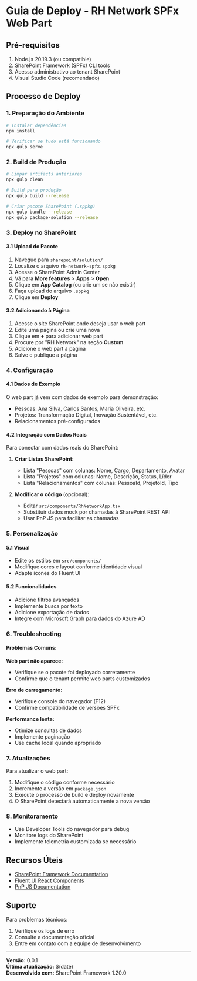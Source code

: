 # Guia de Deploy - RH Network SPFx Web Part

## Pré-requisitos

1. Node.js 20.19.3 (ou compatible)
2. SharePoint Framework (SPFx) CLI tools
3. Acesso administrativo ao tenant SharePoint
4. Visual Studio Code (recomendado)

## Processo de Deploy

### 1. Preparação do Ambiente

```bash
# Instalar dependências
npm install

# Verificar se tudo está funcionando
npx gulp serve
```

### 2. Build de Produção

```bash
# Limpar artifacts anteriores
npx gulp clean

# Build para produção
npx gulp build --release

# Criar pacote SharePoint (.sppkg)
npx gulp bundle --release
npx gulp package-solution --release
```

### 3. Deploy no SharePoint

#### 3.1 Upload do Pacote
1. Navegue para `sharepoint/solution/` 
2. Localize o arquivo `rh-network-spfx.sppkg`
3. Acesse o SharePoint Admin Center
4. Vá para **More features** > **Apps** > **Open**
5. Clique em **App Catalog** (ou crie um se não existir)
6. Faça upload do arquivo `.sppkg`
7. Clique em **Deploy**

#### 3.2 Adicionando à Página
1. Acesse o site SharePoint onde deseja usar o web part
2. Edite uma página ou crie uma nova
3. Clique em **+** para adicionar web part
4. Procure por "RH Network" na seção **Custom**
5. Adicione o web part à página
6. Salve e publique a página

### 4. Configuração

#### 4.1 Dados de Exemplo
O web part já vem com dados de exemplo para demonstração:
- Pessoas: Ana Silva, Carlos Santos, Maria Oliveira, etc.
- Projetos: Transformação Digital, Inovação Sustentável, etc.
- Relacionamentos pré-configurados

#### 4.2 Integração com Dados Reais
Para conectar com dados reais do SharePoint:

1. **Criar Listas SharePoint:**
   - Lista "Pessoas" com colunas: Nome, Cargo, Departamento, Avatar
   - Lista "Projetos" com colunas: Nome, Descrição, Status, Líder
   - Lista "Relacionamentos" com colunas: PessoaId, ProjetoId, Tipo

2. **Modificar o código** (opcional):
   - Editar `src/components/RhNetworkApp.tsx`
   - Substituir dados mock por chamadas à SharePoint REST API
   - Usar PnP JS para facilitar as chamadas

### 5. Personalização

#### 5.1 Visual
- Edite os estilos em `src/components/` 
- Modifique cores e layout conforme identidade visual
- Adapte ícones do Fluent UI

#### 5.2 Funcionalidades
- Adicione filtros avançados
- Implemente busca por texto
- Adicione exportação de dados
- Integre com Microsoft Graph para dados do Azure AD

### 6. Troubleshooting

#### Problemas Comuns:

**Web part não aparece:**
- Verifique se o pacote foi deployado corretamente
- Confirme que o tenant permite web parts customizados

**Erro de carregamento:**
- Verifique console do navegador (F12)
- Confirme compatibilidade de versões SPFx

**Performance lenta:**
- Otimize consultas de dados
- Implemente paginação
- Use cache local quando apropriado

### 7. Atualizações

Para atualizar o web part:

1. Modifique o código conforme necessário
2. Incremente a versão em `package.json`
3. Execute o processo de build e deploy novamente
4. O SharePoint detectará automaticamente a nova versão

### 8. Monitoramento

- Use Developer Tools do navegador para debug
- Monitore logs do SharePoint
- Implemente telemetria customizada se necessário

## Recursos Úteis

- [SharePoint Framework Documentation](https://docs.microsoft.com/en-us/sharepoint/dev/spfx/)
- [Fluent UI React Components](https://developer.microsoft.com/en-us/fluentui)
- [PnP JS Documentation](https://pnp.github.io/pnpjs/)

## Suporte

Para problemas técnicos:
1. Verifique os logs de erro
2. Consulte a documentação oficial
3. Entre em contato com a equipe de desenvolvimento

---

**Versão:** 0.0.1  
**Última atualização:** $(date)  
**Desenvolvido com:** SharePoint Framework 1.20.0